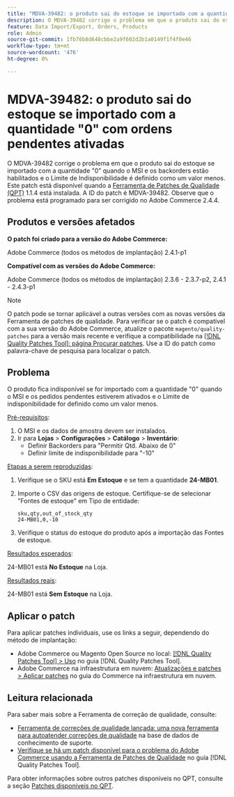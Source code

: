 ```yaml
---
title: "MDVA-39482: o produto sai do estoque se importado com a quantidade '0' com ordens pendentes habilitadas"
description: O MDVA-39482 corrige o problema em que o produto sai do estoque se importado com a quantidade "0" quando o MSI e os backorders estão habilitados e o Limite de Indisponibilidade é definido como um valor menos. Este patch está disponível quando a [Ferramenta de correções de qualidade (QPT)](https://experienceleague.adobe.com/en/docs/commerce-knowledge-base/kb/announcements/commerce-announcements/magento-quality-patches-released-new-tool-to-self-serve-quality-patches) 1.1.4 está instalada. A ID do patch é MDVA-39482. Observe que o problema está programado para ser corrigido no Adobe Commerce 2.4.4.
feature: Data Import/Export, Orders, Products
role: Admin
source-git-commit: 1fb76b8d648cbbe2a9f602d2b1a0149f1f4f0e46
workflow-type: tm+mt
source-wordcount: '476'
ht-degree: 0%

---
```


# MDVA-39482: o produto sai do estoque se importado com a quantidade &quot;0&quot; com ordens pendentes ativadas

O MDVA-39482 corrige o problema em que o produto sai do estoque se importado com a quantidade &quot;0&quot; quando o MSI e os backorders estão habilitados e o Limite de Indisponibilidade é definido como um valor menos. Este patch está disponível quando a [Ferramenta de Patches de Qualidade (QPT)](https://experienceleague.adobe.com/en/docs/commerce-knowledge-base/kb/announcements/commerce-announcements/magento-quality-patches-released-new-tool-to-self-serve-quality-patches) 1.1.4 está instalada. A ID do patch é MDVA-39482. Observe que o problema está programado para ser corrigido no Adobe Commerce 2.4.4.

## Produtos e versões afetados

**O patch foi criado para a versão do Adobe Commerce:**

Adobe Commerce (todos os métodos de implantação) 2.4.1-p1

**Compatível com as versões do Adobe Commerce:**

Adobe Commerce (todos os métodos de implantação) 2.3.6 - 2.3.7-p2, 2.4.1 - 2.4.3-p1

>[!NOTE]
>
>O patch pode se tornar aplicável a outras versões com as novas versões da Ferramenta de patches de qualidade. Para verificar se o patch é compatível com a sua versão do Adobe Commerce, atualize o pacote `magento/quality-patches` para a versão mais recente e verifique a compatibilidade na [[!DNL Quality Patches Tool]: página Procurar patches](https://experienceleague.adobe.com/en/docs/commerce-knowledge-base/kb/announcements/commerce-announcements/magento-quality-patches-released-new-tool-to-self-serve-quality-patches). Use a ID do patch como palavra-chave de pesquisa para localizar o patch.

## Problema

O produto fica indisponível se for importado com a quantidade &quot;0&quot; quando o MSI e os pedidos pendentes estiverem ativados e o Limite de indisponibilidade for definido como um valor menos.

<u>Pré-requisitos</u>:

1. O MSI e os dados de amostra devem ser instalados.
1. Ir para **Lojas** > **Configurações** > **Catálogo** > **Inventário**:
   * Definir Backorders para &quot;Permitir Qtd. Abaixo de 0&quot;
   * Definir limite de indisponibilidade para &quot;-10&quot;

<u>Etapas a serem reproduzidas</u>:

1. Verifique se o SKU está **Em Estoque** e se tem a quantidade **24-MB01**.
1. Importe o CSV das origens de estoque. Certifique-se de selecionar &quot;Fontes de estoque&quot; em Tipo de entidade:

   ```code panel
   sku,qty,out_of_stock_qty
   24-MB01,0,-10
   ```

1. Verifique o status do estoque do produto após a importação das Fontes de estoque.

<u>Resultados esperados</u>:

24-MB01 está **No Estoque** na Loja.

<u>Resultados reais</u>:

24-MB01 está **Sem Estoque** na Loja.

## Aplicar o patch

Para aplicar patches individuais, use os links a seguir, dependendo do método de implantação:

* Adobe Commerce ou Magento Open Source no local: [[!DNL Quality Patches Tool] > Uso](/help/tools/quality-patches-tool/usage.md) no guia [!DNL Quality Patches Tool].
* Adobe Commerce na infraestrutura em nuvem: [Atualizações e patches > Aplicar patches](https://experienceleague.adobe.com/docs/commerce-cloud-service/user-guide/develop/upgrade/apply-patches.html) no guia do Commerce na infraestrutura em nuvem.

## Leitura relacionada

Para saber mais sobre a Ferramenta de correção de qualidade, consulte:

* [Ferramenta de correções de qualidade lançada: uma nova ferramenta para autoatender correções de qualidade](https://experienceleague.adobe.com/en/docs/commerce-knowledge-base/kb/announcements/commerce-announcements/magento-quality-patches-released-new-tool-to-self-serve-quality-patches) na base de dados de conhecimento de suporte.
* [Verifique se há um patch disponível para o problema do Adobe Commerce usando a Ferramenta de Patches de Qualidade](/help/tools/quality-patches-tool/patches-available-in-qpt/check-patch-for-magento-issue-with-magento-quality-patches.md) no guia [!DNL Quality Patches Tool].

Para obter informações sobre outros patches disponíveis no QPT, consulte a seção [Patches disponíveis no QPT](https://experienceleague.adobe.com/tools/commerce-quality-patches/index.html).
